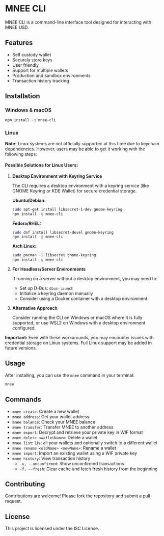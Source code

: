 # MNEE CLI

MNEE CLI is a command-line interface tool designed for interacting with MNEE USD.

## Features

- Self custody wallet
- Securely store keys
- User friendly
- Support for multiple wallets
- Production and sandbox environments
- Transaction history tracking

## Installation

### Windows & macOS

```sh
npm install -g mnee-cli
```

### Linux

**Note:** Linux systems are not officially supported at this time due to keychain dependencies. However, users may be able to get it working with the following steps:

#### Possible Solutions for Linux Users:

1. **Desktop Environment with Keyring Service**
   
   The CLI requires a desktop environment with a keyring service (like GNOME Keyring or KDE Wallet) for secure credential storage.

   **Ubuntu/Debian:**
   ```sh
   sudo apt-get install libsecret-1-dev gnome-keyring
   npm install -g mnee-cli
   ```

   **Fedora/RHEL:**
   ```sh
   sudo dnf install libsecret-devel gnome-keyring
   npm install -g mnee-cli
   ```

   **Arch Linux:**
   ```sh
   sudo pacman -S libsecret gnome-keyring
   npm install -g mnee-cli
   ```

2. **For Headless/Server Environments**
   
   If running on a server without a desktop environment, you may need to:
   - Set up D-Bus: `dbus-launch`
   - Initialize a keyring daemon manually
   - Consider using a Docker container with a desktop environment

3. **Alternative Approach**
   
   Consider running the CLI on Windows or macOS where it is fully supported, or use WSL2 on Windows with a desktop environment configured.

**Important:** Even with these workarounds, you may encounter issues with credential storage on Linux systems. Full Linux support may be added in future versions.

## Usage

After installing, you can use the `mnee` command in your terminal:

```sh
mnee
```

## Commands

- `mnee create`: Create a new wallet
- `mnee address`: Get your wallet address
- `mnee balance`: Check your MNEE balance
- `mnee transfer`: Transfer MNEE to another address
- `mnee export`: Decrypt and retrieve your private key in WIF format
- `mnee delete <walletName>`: Delete a wallet
- `mnee list`: List all your wallets and optionally switch to a different wallet
- `mnee rename <oldName> <newName>`: Rename a wallet
- `mnee import`: Import an existing wallet using a WIF private key
- `mnee history`: View transaction history
  - `-u, --unconfirmed`: Show unconfirmed transactions
  - `-f, --fresh`: Clear cache and fetch fresh history from the beginning

## Contributing

Contributions are welcome! Please fork the repository and submit a pull request.

## License

This project is licensed under the ISC License.
